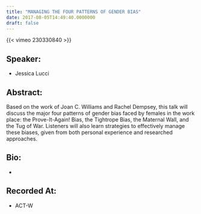 ```yaml
---
title: "MANAGING THE FOUR PATTERNS OF GENDER BIAS"
date: 2017-08-05T14:49:40.0000000
draft: false
---
```


{{< vimeo 230330840 >}}

## Speaker:

 - Jessica Lucci

## Abstract:

<p>Based on the work of Joan C. Williams and Rachel Dempsey, this talk will discuss the major four patterns of gender bias faced by females in the work place: the Prove-It-Again! Bias, the Tightrope Bias, the Maternal Wall, and the Tug of War. Listeners will also learn strategies to effectively manage these biases, given from both personal experience and researched approaches.</p>

## Bio:

 - 

## Recorded At:

 - ACT-W

